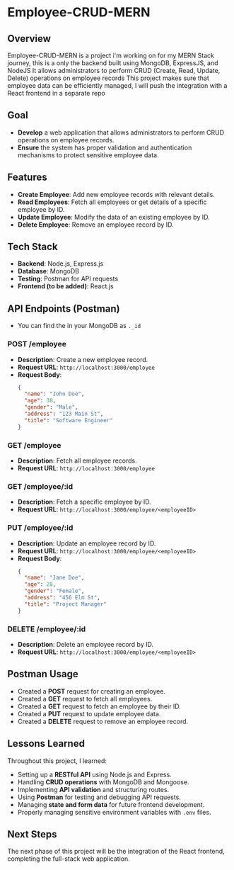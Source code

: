 # Employee-CRUD-MERN

## Overview

Employee-CRUD-MERN is a project i'm working on for my MERN Stack journey, this is a only the backend built using MongoDB, ExpressJS, and NodeJS
It allows administrators to perform CRUD (Create, Read, Update, Delete) operations on employee records
This project makes sure that employee data can be efficiently managed, I will push the integration with a React frontend in a separate repo

## Goal
- **Develop** a web application that allows administrators to perform CRUD operations on employee records. 
- **Ensure** the system has proper validation and authentication mechanisms to protect sensitive employee data.

## Features

- **Create Employee**: Add new employee records with relevant details.
- **Read Employees**: Fetch all employees or get details of a specific employee by ID.
- **Update Employee**: Modify the data of an existing employee by ID.
- **Delete Employee**: Remove an employee record by ID.

## Tech Stack

- **Backend**: Node.js, Express.js
- **Database**: MongoDB
- **Testing**: Postman for API requests
- **Frontend (to be added)**: React.js

## API Endpoints (Postman)
- You can find the <employeeID> in your MongoDB as `._id`
### POST /employee
- **Description**: Create a new employee record.
- **Request URL**: `http://localhost:3000/employee`
- **Request Body**:
    ```json
    {
      "name": "John Doe",
      "age": 30,
      "gender": "Male",
      "address": "123 Main St",
      "title": "Software Engineer"
    }
    ```

### GET /employee
- **Description**: Fetch all employee records.
- **Request URL**: `http://localhost:3000/employee`

### GET /employee/:id
- **Description**: Fetch a specific employee by ID.
- **Request URL**: `http://localhost:3000/employee/<employeeID>`

### PUT /employee/:id
- **Description**: Update an employee record by ID.
- **Request URL**: `http://localhost:3000/employee/<employeeID>`
- **Request Body**:
    ```json
    {
      "name": "Jane Doe",
      "age": 28,
      "gender": "Female",
      "address": "456 Elm St",
      "title": "Project Manager"
    }
    ```

### DELETE /employee/:id
- **Description**: Delete an employee record by ID.
- **Request URL**: `http://localhost:3000/employee/<employeeID>`

## Postman Usage

- Created a **POST** request for creating an employee.
- Created a **GET** request to fetch all employees.
- Created a **GET** request to fetch an employee by their ID.
- Created a **PUT** request to update employee data.
- Created a **DELETE** request to remove an employee record.

## Lessons Learned

Throughout this project, I learned:

- Setting up a **RESTful API** using Node.js and Express.
- Handling **CRUD operations** with MongoDB and Mongoose.
- Implementing **API validation** and structuring routes.
- Using **Postman** for testing and debugging API requests.
- Managing **state and form data** for future frontend development.
- Properly managing sensitive environment variables with `.env` files.

## Next Steps

The next phase of this project will be the integration of the React frontend, completing the full-stack web application.
